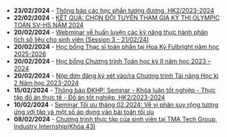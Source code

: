  - **23/02/2024** - [Thông báo các học phần tương đương, HK2/2023-2024](https://math.hcmus.edu.vn/tin-tức/tin-giáo-vụ/876-thông-báo-các-học-phần-tương-đương,-hk2-2023-2024)
 - **22/02/2024** - [KẾT QUẢ: CHỌN ĐỘI TUYỂN THAM GIA KỲ THI OLYMPIC TOÁN SV-HS NĂM 2024](https://math.hcmus.edu.vn/tin-tức/thông-tin-toán-tin-học/885-kết-quả-chọn-đội-tuyển-tham-gia-kỳ-thi-olympic-toán-sv-hs-năm-2024)
 - **20/02/2024** - [Webminar về huấn luyện các kỹ năng thực hành phân tích số liệu cho sinh viên (Session 3 - 21/02/24)](https://math.hcmus.edu.vn/tin-tức/tin-nghiên-cứu/874-webminar_actuarial_23jan24)
 - **20/02/2024** - [Học bổng Thạc sĩ toàn phần tại Hoa Kỳ Fulbright năm học 2025-2026](https://math.hcmus.edu.vn/tin-tức/tin-học-bổng-việc-làm/883-học-bổng-thạc-sĩ-toàn-phần-tại-hoa-kỳ-fulbright-năm-học-2025-2026)
 - **20/02/2024** - [Học bổng Chương trình Toán học kỳ II năm học 2023 – 2024](https://math.hcmus.edu.vn/tin-tức/tin-học-bổng-việc-làm/877-học-bổng-chương-trình-toán-học-kỳ-ii-năm-học-2023-–-2024)
 - **20/02/2024** - [Nộp đơn đăng ký xét vào/ra Chương trình Tài năng Học kì 2 Năm học 2023-2024](https://math.hcmus.edu.vn/tin-tức/tin-giáo-vụ/882-nộp-đơn-đăng-ký-xét-vào-ra-chương-trình-tài-năng-học-kì-2-năm-học-2023-2024)
 - **15/02/2024** - [Thông báo ĐKHP: Seminar - Khóa luận tốt nghiệp - Thực tập đồ án thực tế - Đồ án tốt nghiệp, HK2/2023-2024](https://math.hcmus.edu.vn/tin-tức/tin-giáo-vụ/872-thông-báo-đkhp-seminar-khóa-luận-tốt-nghiệp-thực-tập-đồ-án-thực-tế-đồ-án-tốt-nghiệp,-hk2-2023-2024)
 - **10/02/2024** - [Seminar Tối ưu tháng 02.2024: Về vi phân suy rộng tương ứng với tập và một số áp dụng vào bài toán tối ưu](https://math.hcmus.edu.vn/tin-tức/tin-nghiên-cứu/881-seminar-tối-ưu-tháng-02-2024-về-vi-phân-suy-rộng-tương-ứng-với-tập-và-một-số-áp-dụng-vào-bài-toán-tối-ưu%20)
 - **08/02/2024** - [Chương trình thực tập của sinh viên tại TMA Tech Group, Industry Internship(Khóa 43)](https://math.hcmus.edu.vn/tin-tức/tin-học-bổng-việc-làm/880-chương-trình-thực-tập-của-sinh-viên-tại-tma-tech-group,-industry-internship-khóa-43)
